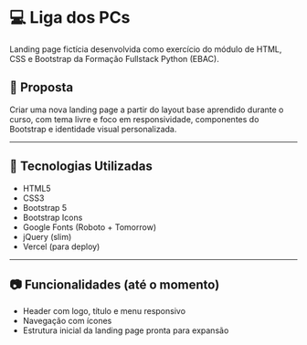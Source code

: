 # 💻 Liga dos PCs

Landing page fictícia desenvolvida como exercício do módulo de HTML, CSS e Bootstrap da Formação Fullstack Python (EBAC).

## 📌 Proposta

Criar uma nova landing page a partir do layout base aprendido durante o curso, com tema livre e foco em responsividade, componentes do Bootstrap e identidade visual personalizada.

---

## 🚀 Tecnologias Utilizadas

- HTML5
- CSS3
- Bootstrap 5
- Bootstrap Icons
- Google Fonts (Roboto + Tomorrow)
- jQuery (slim)
- Vercel (para deploy)

---

## 📷 Funcionalidades (até o momento)

- Header com logo, título e menu responsivo
- Navegação com ícones
- Estrutura inicial da landing page pronta para expansão